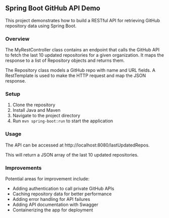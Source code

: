 ## Spring Boot GitHub API Demo

This project demonstrates how to build a RESTful API for retrieving GitHub repository data using Spring Boot.

### Overview

The MyRestController class contains an endpoint that calls the GitHub API to fetch the last 10 updated repositories for a given organization. It maps the response to a list of Repository objects and returns them.

The Repository class models a GitHub repo with name and URL fields. A RestTemplate is used to make the HTTP request and map the JSON response.

### Setup

1. Clone the repository
2. Install Java and Maven
3. Navigate to the project directory
4. Run `mvn spring-boot:run` to start the application

### Usage

The API can be accessed at http://localhost:8080/lastUpdatedRepos.

This will return a JSON array of the last 10 updated repositories.

### Improvements

Potential areas for improvement include:

* Adding authentication to call private GitHub APIs
* Caching repository data for better performance
* Adding error handling for API failures
* Adding API documentation with Swagger
* Containerizing the app for deployment